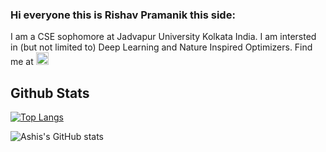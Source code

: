 ### Hi everyone this is Rishav Pramanik this side:
I am a CSE sophomore at Jadvapur University Kolkata India. I am intersted in (but not limited to) Deep Learning and Nature Inspired Optimizers. Find me at [<img src='https://cdn.jsdelivr.net/npm/simple-icons@3.0.1/icons/linkedin.svg' alt='linkedin' height='20'>](https://www.linkedin.com/in/rishavpramanik/) 




## Github Stats
[![Top Langs](https://github-readme-stats.vercel.app/api/top-langs/?username=rishavpramanik&theme=tokyonight)](https://github.com/rishavpramanik/github-readme-stats)

![Ashis's GitHub stats](https://github-readme-stats.vercel.app/api?username=rishavpramanik&show_icons=true&theme=tokyonight)


